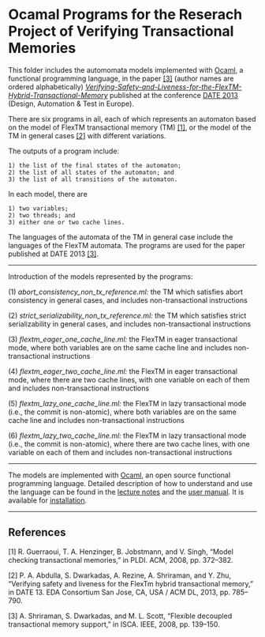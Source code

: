 # Ocamal Programs for the Reserach Project of Verifying Transactional Memories
This folder includes the automomata models implemented with [Ocaml](https://ocaml.org/learn/description.html), a functional programming language, in the paper [[3]](#references)  (author names are ordered alphabetically) [*Verifying-Safety-and-Liveness-for-the-FlexTM-Hybrid-Transactional-Memory*](http://user.it.uu.se/~yunzh803/date_2013.pdf) published at the conference [DATE 2013](https://www.date-conference.com/date13/) (Design, Automation & Test in Europe). 

There are six programs in all, each of which represents an automaton based on the model of FlexTM transactional memory (TM) [[1]](#references), or the model of the TM in general cases [[2]](#references) with different variations. 

The outputs of a program include: 

	1) the list of the final states of the automaton; 
    2) the list of all states of the automaton; and 	
    3) the list of all transitions of the automaton.  

In each model, there are 
    
	1) two variables; 
	2) two threads; and 
	3) either one or two cache lines.

The languages of the automata of the TM in general case include the languages of the FlexTM automata. The programs are used for the paper published at DATE 2013 [[3]](#references).

****************************************************************************************************************************

Introduction of the models represented by the programs: 

(1) *abort_consistency_non_tx_reference.ml:* the TM which satisfies abort consistency in general cases, and includes non-transactional instructions

(2) *strict_serializability_non_tx_reference.ml:* the TM which satisfies strict serializability in general cases, and includes non-transactional instructions

(3) *flextm_eager_one_cache_line.ml:* the FlexTM in eager transactional mode, where both variables are on the same cache line and includes non-transactional instructions

(4) *flextm_eager_two_cache_line.ml:* the FlexTM in eager transactional mode, where there are two cache lines, with one variable on each of them and includes non-transactional instructions

(5) *flextm_lazy_one_cache_line.ml:* the FlexTM in lazy transactional mode (i.e., the commit is non-atomic), where both variables are on the same cache line and includes non-transactional instructions

(6) *flextm_lazy_two_cache_line.ml:* the FlexTM in lazy transactional mode (i.e., the commit is non-atomic), where there are two cache lines, with one variable on each of them and includes non-transactional instructions

****************************************************************************************************************************

The models are implemented with [Ocaml](https://ocaml.org/learn/description.html), an open source functional programming language. Detailed description of how to understand and use the language can be found in the [lecture notes](https://caml.inria.fr/pub/docs/u3-ocaml/index.html) and the [user manual](http://caml.inria.fr/pub/docs/manual-ocaml/). It is available for [installation](https://ocaml.org).

****************************************************************************************************************************
## References

[1] R. Guerraoui, T. A. Henzinger, B. Jobstmann, and V. Singh, “Model checking transactional memories,” in PLDI. ACM, 2008, pp. 372–382. 

[2] P. A. Abdulla, S. Dwarkadas, A. Rezine, A. Shriraman, and Y. Zhu, “Verifying safety and liveness for the FlexTm hybrid transactional memory,” in DATE 13. EDA Consortium San Jose, CA, USA / ACM DL, 2013, pp. 785–790. 

[3] A. Shriraman, S. Dwarkadas, and M. L. Scott, “Flexible decoupled transactional memory support,” in ISCA. IEEE, 2008, pp. 139–150. 


